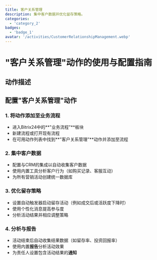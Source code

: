 ```yaml
---
title: 客户关系管理
description: 集中客户数据并优化留存策略。
categories: 
  - 'category_2'
badges: 
  - 'badge_1'
avatar: '/activities/CustomerRelationshipManagement.webp'
---
```


# "客户关系管理"动作的使用与配置指南

## 动作描述

## **配置"客户关系管理"动作**

### 1. 将动作添加至业务流程
- 进入Bitrix24中的**"业务流程"**板块
- 新建流程或打开现有流程
- 在可用动作列表中找到**"客户关系管理"**动作并添加至流程

### 2. 集中客户数据
- 配置与CRM的集成以自动收集客户数据
- 使用内置工具分析客户行为（如购买记录、客服互动）
- 为所有营销活动创建统一数据库

### 3. 优化留存策略
- 设置自动触发器启动留存活动（例如成交后或活跃度下降时）
- 使用个性化消息提高参与度
- 分析活动结果并相应调整策略

### 4. 分析与报告
- 活动结束后自动收集结果数据（如留存率、投资回报率）
- 使用内置**报告**分析活动效果
- 为责任人设置包含活动结果的**通知**